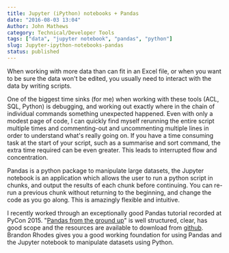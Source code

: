 ```yaml
---
title: Jupyter (iPython) notebooks + Pandas
date: "2016-08-03 13:04"
Author: John Mathews
category: Technical/Developer Tools
tags: ["data", "jupyter notebook", "pandas", "python"]
slug: Jupyter-ipython-notebooks-pandas
status: published
---
```


When working with more data than can fit in an Excel file, or when you
want to be sure the data won't be edited, you usually need to interact with
the data by writing scripts.

One of the biggest time sinks (for me) when working with these tools
(ACL, SQL, Python) is debugging, and working out exactly where in the
chain of individual commands something unexpected happened. Even with
only a modest page of code, I can quickly find myself rerunning the
entire script multiple times and commenting-out and uncommenting
multiple lines in order to understand what's really going on. If you
have a time consuming task at the start of your script, such as a
summarise and sort command, the extra time required can be even greater.
This leads to interrupted flow and concentration.

Pandas is a python package to manipulate large datasets, the Jupyter
notebook is an application which allows the user to run a python script
in chunks, and output the results of each chunk before continuing. You
can re-run a previous chunk without returning to the beginning, and
change the code as you go along. This is amazingly flexible and
intuitive.

I recently worked through an exceptionally good Pandas tutorial recorded
at PyCon 2015. "[Pandas from the ground
up](https://youtu.be/5JnMutdy6Fw)" is well structured, clear, has good
scope and the resources are available to download from
[github](https://github.com/brandon-rhodes/pycon-pandas-tutorial).
Brandon Rhodes gives you a good working foundation for using Pandas and
the Jupyter notebook to manipulate datasets using Python.
